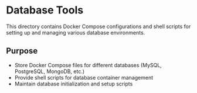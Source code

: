 # Database Tools

This directory contains Docker Compose configurations and shell scripts for setting up and managing various database environments.

## Purpose
- Store Docker Compose files for different databases (MySQL, PostgreSQL, MongoDB, etc.)
- Provide shell scripts for database container management
- Maintain database initialization and setup scripts